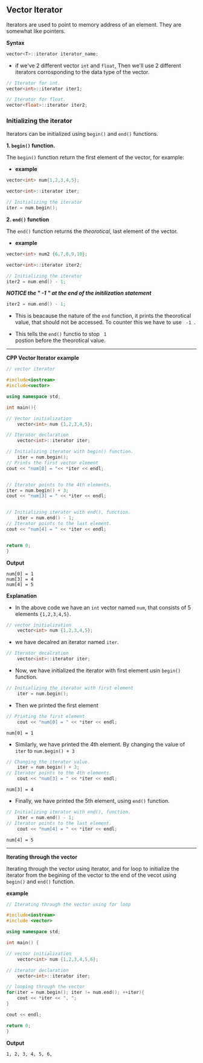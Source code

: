 ## Vector Iterator

Iterators are used to point to memory address of an element. They are somewhat like pointers.

**Syntax**

```cpp
vector<T>::iterator iterator_name;
```

- if we've 2 different vector <code>int</code> and <code>float</code>, Then we'll use 2 different iterators corrosponding to the data type of the vector.

```cpp
// Iterator for int.
vector<int>::iterator iter1;

// Iterator for float.
vector<float>::iterator iter2;
```

### Initializing the iterator

Iterators can be initialized using <code>begin()</code> and <code>end()</code> functions.

**1. <code>begin()</code> function.**

The <code>begin()</code> function return the first element of the vector, for example:

- **example**

```cpp
vector<int> num{1,2,3,4,5};

vector<int>::iterator iter;

// Initializing the iterator
iter = num.begin();
```

**2. <code>end()</code> function**

The <code>end()</code> function returns the *theorotical*, last element of the vector.

- **example**

```cpp
vector<int> num2 {6,7,8,9,10};

vector<int>::iterator iter2;

// Initializing the iterator
iter2 = num.end() - 1;
```
***NOTICE the " -1 " at the end of the initilization statement***

```cpp
iter2 = num.end() - 1;
```
- This is beacause the nature of the <code>end</code> function, it prints the theorotical value, that should not be accessed. To counter this we have to use <code> -1 </code>.

- This tells the <code>end()</code> functio to stop <code> 1 </code> postion before the theorotical value.

****

**CPP Vector Iterator example**

```cpp
// vector iterator

#include<iostream>
#include<vector>

using namespace std;

int main(){

// Vector initialization
    vector<int> num {1,2,3,4,5};

// Iterator declaration
    vector<int>::iterator iter;

// Initializing iterator with begin() function.
    iter = num.begin();
// Prints the first vector element
cout << "num[0] = "<< *iter << endl;


// Iterator points to the 4th elements.
iter = num.begin() + 3;
cout << "num[3] = " << *iter << endl;


// Initializing iterator with end(), function.
    iter = num.end() - 1;
// Iterator points to the last element.
cout << "num[4] = " << *iter << endl;


return 0;
}
```

**Output**

```
num[0] = 1
num[3] = 4
num[4] = 5
```

**Explanation**

- In the above code we have an <code>int</code> vector named <code>num</code>, that consists of 5 elements <code>{1,2,3,4,5}</code>.

```cpp
// vector initialization
    vector<int> num {1,2,3,4,5};
```

- we have decalred an iterator named <code>iter</code>.

```cpp
// Iterator decalration
    vector<int>::iterator iter;
```


- Now, we have initialized the iterator with first element usin <code>begin()</code> function.

```cpp
// Initializing the iterator with first element
    iter = num.begin();
```


- Then we printed the first element 

```cpp
// Printing the first element
    cout << "num[0] = " << *iter << endl;
```
```
num[0] = 1
```


- Similarly, we have printed the 4th element. By changing the value of <code>iter</code> to <code>num.begin() + 3</code>

```cpp
// Changing the iterator value.
    iter = num.begin() + 3;
// Iterator points to the 4th elements.
    cout << "num[3] = " << *iter << endl;
```
```
num[3] = 4
```

- Finally, we have printed the 5th element, using  <code>end()</code> function. 

```cpp
// Initializing iterator with end(), function.
    iter = num.end() - 1;
// Iterator points to the last element.
    cout << "num[4] = " << *iter << endl;
```
```
num[4] = 5
```

****

**Iterating through the vector**

Iterating through the vector using iterator, and for loop to initialize the iterator from the begining of the vector to the end of the vecot using <code>begin()</code> and <code>end()</code> function.

**example**

```cpp
// Iterating through the vector using for loop

#include<iostream>
#include <vector>

using namespace std;

int main() {

// vector initialization
    vector<int> num {1,2,3,4,5,6};

// iterator declaration
    vector<int>::iterator iter;

// looping through the vector
for(iter = num.begin(); iter != num.end(); ++iter){
    cout << *iter << ", ";
}

cout << endl;

return 0;
}
```

**Output**

```
1, 2, 3, 4, 5, 6,
```
